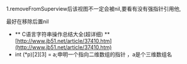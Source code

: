 1.removeFromSuperview后该视图不一定会被nil,要看有没有强指针引用他,

最好在移除后置nil

* ** C语言字符串操作总结大全\(超详细\)  **  [http://www.jb51.net/article/37410.htm](http://www.jb51.net/article/37410.htm)
* int \(\*p\)\[2\]\[3\] = a;申明一个指向二维数组的指针 ，a是个三维数组名

### 



